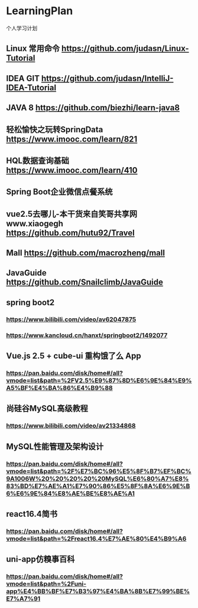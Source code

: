 # LearningPlan
个人学习计划
## Linux 常用命令  https://github.com/judasn/Linux-Tutorial
## IDEA GIT https://github.com/judasn/IntelliJ-IDEA-Tutorial
## JAVA 8 https://github.com/biezhi/learn-java8
## 轻松愉快之玩转SpringData https://www.imooc.com/learn/821
## HQL数据查询基础 https://www.imooc.com/learn/410
## Spring Boot企业微信点餐系统
## vue2.5去哪儿-本干货来自笑哥共享网www.xiaogegh https://github.com/hutu92/Travel
## Mall https://github.com/macrozheng/mall
## JavaGuide https://github.com/Snailclimb/JavaGuide

## spring boot2 
### https://www.bilibili.com/video/av62047875 
### https://www.kancloud.cn/hanxt/springboot2/1492077
## Vue.js 2.5 + cube-ui 重构饿了么 App 
### https://pan.baidu.com/disk/home#/all?vmode=list&path=%2FV2.5%E9%87%8D%E6%9E%84%E9%A5%BF%E4%BA%86%E4%B9%88
## 尚硅谷MySQL高级教程 
### https://www.bilibili.com/video/av21334868
## MySQL性能管理及架构设计  
### https://pan.baidu.com/disk/home#/all?vmode=list&path=%2F%E7%BC%96%E5%8F%B7%EF%BC%9A1006W%20%20%20%20%20MySQL%E6%80%A7%E8%83%BD%E7%AE%A1%E7%90%86%E5%8F%8A%E6%9E%B6%E6%9E%84%E8%AE%BE%E8%AE%A1
## react16.4简书 
### https://pan.baidu.com/disk/home#/all?vmode=list&path=%2Freact16.4%E7%AE%80%E4%B9%A6
## uni-app仿糗事百科
### https://pan.baidu.com/disk/home#/all?vmode=list&path=%2Funi-app%E4%BB%BF%E7%B3%97%E4%BA%8B%E7%99%BE%E7%A7%91

